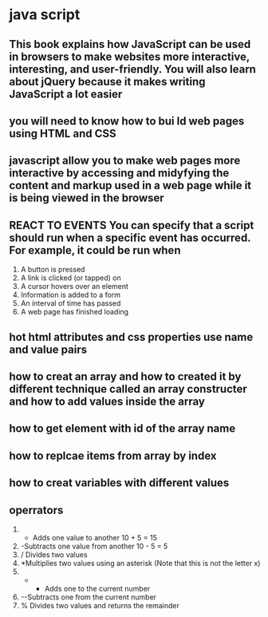 # java script

## This book explains how JavaScript can be used in browsers to make websites more interactive, interesting, and user-friendly. You will also learn about jQuery because it makes writing JavaScript a lot easier

## you will need to know how to bui ld web pages using HTML and CSS

## javascript allow you to make web pages more interactive by accessing and midyfying the content and markup used in a web page while it is being viewed in the browser

## REACT TO EVENTS You can specify that a script should run when a specific event has occurred. For example, it could be run when

1. A button is pressed
2. A link is clicked (or tapped) on
3. A cursor hovers over an element
4. Information is added to a form
5. An interval of time has passed
6. A web page has finished loading

## hot html attributes and css properties use name and value pairs

## how to creat an array and how to created it by different technique called an array constructer and how to add values inside the array

## how to get element with id of the array name

## how to replcae items from array by index

## how to creat variables with different values

## operrators

1. + Adds one value to another 10 + 5 = 15
2. -Subtracts one value from another 10 - 5 = 5
3. / Divides two values
4. *Multiplies two values using an asterisk (Note that this is not the letter x)
5. + + Adds one to the current number
6. --Subtracts one from the current number
7. % Divides two values and returns the remainder